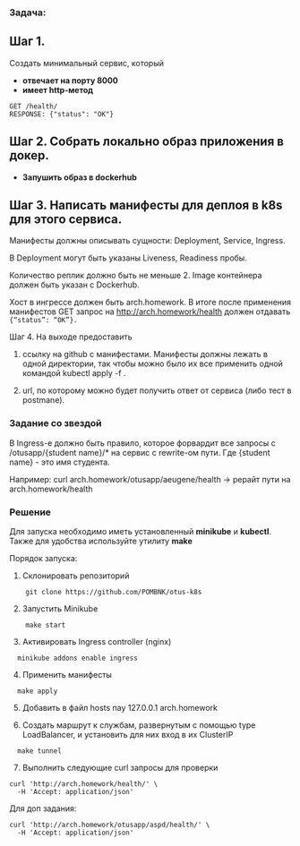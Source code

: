 ### Задача:

## Шаг 1. 

Создать минимальный сервис, который
- **отвечает на порту 8000**
- **имеет http-метод**
```
GET /health/ 
RESPONSE: {"status": "OK"} 
```

## Шаг 2. Cобрать локально образ приложения в докер.
- **Запушить образ в dockerhub**

## Шаг 3. Написать манифесты для деплоя в k8s для этого сервиса.

Манифесты должны описывать сущности: Deployment, Service, Ingress.

В Deployment могут быть указаны Liveness, Readiness пробы.

Количество реплик должно быть не меньше 2. Image контейнера должен быть указан с Dockerhub.

Хост в ингрессе должен быть arch.homework. В итоге после применения манифестов GET запрос на http://arch.homework/health должен отдавать 
```{“status”: “OK”}.```

Шаг 4. На выходе предоставить

1) ссылку на github c манифестами. Манифесты должны лежать в одной директории, так чтобы можно было их все применить одной командой kubectl apply -f .

2) url, по которому можно будет получить ответ от сервиса (либо тест в postmanе).

### Задание со звездой

В Ingress-е должно быть правило, которое форвардит все запросы с /otusapp/{student name}/* на сервис с rewrite-ом пути. Где {student name} - это имя студента.

Например: curl arch.homework/otusapp/aeugene/health -> рерайт пути на arch.homework/health

### Решение

Для запуска необходимо иметь установленный **minikube** и **kubectl**. Также для удобства используйте утилиту **make**

Порядок запуска:

1. Склонировать репозиторий
```shell
    git clone https://github.com/POMBNK/otus-k8s
``` 

2. Запустить Minikube
```shell
    make start
```

3. Активировать Ingress controller (nginx)
```shell
  minikube addons enable ingress
```

4. Применить манифесты
```shell
  make apply
```

5. Добавить в файл hosts пау 127.0.0.1 arch.homework


6. Создать маршрут к службам, развернутым с помощью type LoadBalancer, и установить для них вход в их ClusterIP
```shell
  make tunnel
```

7. Выполнить следующие curl запросы для проверки
```curl
curl 'http://arch.homework/health/' \
  -H 'Accept: application/json' 
```

Для доп задания:
```curl
curl 'http://arch.homework/otusapp/aspd/health/' \
  -H 'Accept: application/json' 
```